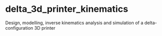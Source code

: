 # delta_3d_printer_kinematics
Design, modelling, inverse kinematics analysis and simulation of a delta-configuration 3D printer

